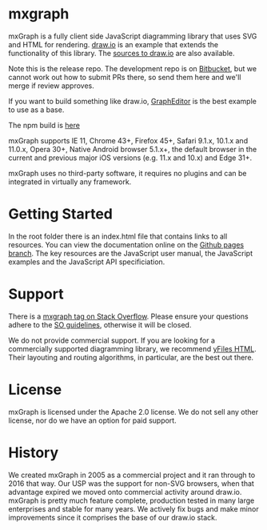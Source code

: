 mxgraph
=======

mxGraph is a fully client side JavaScript diagramming library that uses SVG and HTML for rendering. [draw.io](https://www.draw.io) is an example that extends the functionality of this library. The [sources to draw.io](https://github.com/jgraph/draw.io) are also available.

Note this is the release repo. The development repo is on [Bitbucket](https://bitbucket.org/jgraph/mxgraph2), but we cannot work out how to submit PRs there, so send them here and we'll merge if review approves.

If you want to build something like draw.io, [GraphEditor](https://jgraph.github.io/mxgraph/javascript/examples/grapheditor/www/index.html) is the best example to use as a base.

The npm build is [here](https://www.npmjs.com/package/mxgraph)

mxGraph supports IE 11, Chrome 43+, Firefox 45+, Safari 9.1.x, 10.1.x and 11.0.x, Opera 30+, Native Android browser 5.1.x+, the default browser in the current and previous major iOS versions (e.g. 11.x and 10.x) and Edge 31+.

mxGraph uses no third-party software, it requires no plugins and can be integrated in virtually any framework.

Getting Started
===============

In the root folder there is an index.html file that contains links to all resources. You can view the documentation online on the [Github pages branch](https://jgraph.github.io/mxgraph/). The key resources are the JavaScript user manual, the JavaScript examples and the JavaScript API specificiation.

Support
=======

There is a [mxgraph tag on Stack Overflow](http://stackoverflow.com/questions/tagged/mxgraph). Please ensure your questions adhere to the [SO guidelines](http://stackoverflow.com/help/on-topic), otherwise it will be closed.

We do not provide commercial support. If you are looking for a commercially supported diagramming library, we recommend [yFiles HTML](https://www.yworks.com/products/yfiles-for-html). Their layouting and routing algorithms, in particular, are the best out there.

License
=======

mxGraph is licensed under the Apache 2.0 license. We do not sell any other license, nor do we have an option for paid support.

History
=======

We created mxGraph in 2005 as a commercial project and it ran through to 2016 that way. Our USP was the support for non-SVG browsers, when that advantage expired we moved onto commercial activity around draw.io. mxGraph is pretty much feature complete, production tested in many large enterprises and stable for many years. We actively fix bugs and make minor improvements since it comprises the base of our draw.io stack.
